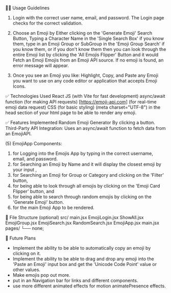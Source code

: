 🧑‍💻 Usage Guidelines

1. Login with the correct user name, email, and password. The Login page checks for the correct validation.
 
 2. Choose an Emoji by Either clicking on the 'Generate Emoji' Search Button, Typing a Character Name in the 'Single Search Box' if you know them, type in an Emoji Group or SubGroup in the 'Emoji Group Search' if you know them, or if you don't know them then you can look through the entire Emoji list by clicking the 'All Emojis Flipper' Button and it would Fetch an Emoji Emojis from an Emoji API source. If no emoji is found, an error message will appear.

 3. Once you see an Emoji you like: Highlight, Copy, and Paste any Emoji you want to use on any code editor or application that accepts Emoji Icons. 

 
 ✅ Technologies Used
React JS (with Vite for fast development)
async/await function (for making API requests)
[https://emoji-api.com] (for real-time emoji data request)
CSS (for basic styling)
(meta charset="UTF-8") in the head section of your html page to be able to render any emoji.
 

✅ Features Implemented
Random Emoji Generator By clicking a button.
Third-Party API Integration: Uses an async/await function to fetch data from an EmojiAPI.

(5) EmojiApp Components: 

1. for Logging into the Emojis App by typing in the correct username, email, and password. 
1. for Searching an Emoji by Name and it will display the closest emoji by your input , 
2. for Searching an Emoji for Group or Category and clicking on the 'Filter' button,
3. for being able to look through all emojis by clicking on the 'Emoji Card Flipper' button, and 
4. for being able to search through random emojis by clicking on the 'Generate Emoji' button.  
5. for the main Emoji App to be rendered. 

📂 File Structure (optional)
src/
    main.jsx
    EmojiLogin.jsx
    ShowAll.jsx 
    EmojiGroup.jsx
    EmojiSearch.jsx
    RandomSearch.jsx
    EmojiApp.jsx
    main.jsx
    pages/
   └── none;


🔁 Future Plans
* Implement the ability to be able to automatically copy an emoji by clicking on it.
* Implement the ability to be able to drag and drop any emoji into the 'Paste an Emoji' input box and get the 'Unicode Code Point' value or other values. 
* Make emojis pop out more.
* put in an Navigation bar for links and different components.
* use more different animated effects for motion animatePresence effects.

